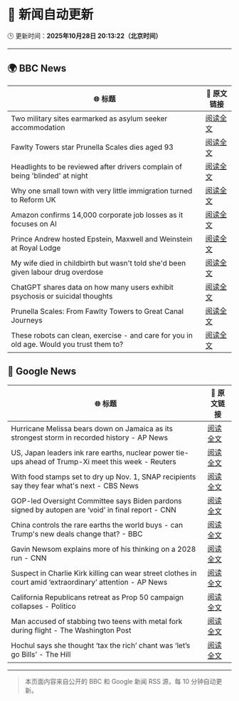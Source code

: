 # 🧠 新闻自动更新

🕒 更新时间：**2025年10月28日 20:13:22（北京时间）**

---

## 🌍 BBC News

| 🌐 标题 | 🔗 原文链接 |
|--------|-------------|
| Two military sites earmarked as asylum seeker accommodation | [阅读全文](https://www.bbc.com/news/articles/cjr0lx7n0y3o?at_medium=RSS&at_campaign=rss) |
| Fawlty Towers star Prunella Scales dies aged 93 | [阅读全文](https://www.bbc.com/news/articles/cjd0yn5gyndo?at_medium=RSS&at_campaign=rss) |
| Headlights to be reviewed after drivers complain of being 'blinded' at night | [阅读全文](https://www.bbc.com/news/articles/cn971jlpvvro?at_medium=RSS&at_campaign=rss) |
| Why one small town with very little immigration turned to Reform UK | [阅读全文](https://www.bbc.com/news/articles/cvgkpjdzv74o?at_medium=RSS&at_campaign=rss) |
| Amazon confirms 14,000 corporate job losses as it focuses on AI | [阅读全文](https://www.bbc.com/news/articles/c1m3zm9jnl1o?at_medium=RSS&at_campaign=rss) |
| Prince Andrew hosted Epstein, Maxwell and Weinstein at Royal Lodge | [阅读全文](https://www.bbc.com/news/articles/c4g7d39n6vgo?at_medium=RSS&at_campaign=rss) |
| My wife died in childbirth but wasn't told she'd been given labour drug overdose | [阅读全文](https://www.bbc.com/news/articles/cx24gk2x51xo?at_medium=RSS&at_campaign=rss) |
| ChatGPT shares data on how many users exhibit psychosis or suicidal thoughts | [阅读全文](https://www.bbc.com/news/articles/c5yd90g0q43o?at_medium=RSS&at_campaign=rss) |
| Prunella Scales: From Fawlty Towers to Great Canal Journeys | [阅读全文](https://www.bbc.com/news/articles/cyjjkdrje13o?at_medium=RSS&at_campaign=rss) |
| These robots can clean, exercise - and care for you in old age. Would you trust them to? | [阅读全文](https://www.bbc.com/news/articles/c9wdzyyglq5o?at_medium=RSS&at_campaign=rss) |

## 📰 Google News

| 🌐 标题 | 🔗 原文链接 |
|--------|-------------|
| Hurricane Melissa bears down on Jamaica as its strongest storm in recorded history - AP News | [阅读全文](https://news.google.com/rss/articles/CBMiqwFBVV95cUxQMWFacWZWdFhsOV9PZU8yYlpqUjF3M2Zna0pMbExlYzJvRkdUUVNhTy1JamtyU0YxdEZIRy0wX1N3MGtrMFpIR2RCUjh6akgtOVpjdVBsckdmTHVITmc1U2Vidlo0bnBxOG5tM0ppWElNcFJnb1Ntei15UTNBejQwYlJUbTNqVTVFOFVvbC1QM2N6SUM0NEFSTEM0UmFsb1JfWWlTOEtVdjlncW8?oc=5) |
| US, Japan leaders ink rare earths, nuclear power tie-ups ahead of Trump-Xi meet this week - Reuters | [阅读全文](https://news.google.com/rss/articles/CBMisAFBVV95cUxPeEVLd3d4X1VaaVFBWllaVmViY19OOW9wZlZDeUxuWG5RN2lqVDJES1NoS3JmUUpvQWdSWEJPamkwNHY3MVBzVFFmdW16bFM2a1NILWNZSHhmWVBpcU9mQ0dURjBrQU1kYlJETXZCanh4QThqQ0NZLXpCS3UzeTZRSW1WNmtKYk5qNkFXQVRITVp4U0dsZjAyVTA4dUljbUVyY3lPUmN1YmRJei1nSFFaZQ?oc=5) |
| With food stamps set to dry up Nov. 1, SNAP recipients say they fear what's next - CBS News | [阅读全文](https://news.google.com/rss/articles/CBMifkFVX3lxTFBhcmk3NWxvVXhKWG1vMnVaYW50eHlRODJFcDJmN2dpVTI4YUNTZ05PX3B2ckdBNUpRY2Y3UWdYakJUTXBPbWd2TUM3a1h0dm5UZ2V5bTNSN2Z0R1pBY0ZIeWRzdF9yRHhCN250UGN6R0FYMGtRX2ZYeDR4aDJwZ9IBgwFBVV95cUxOQVhOTmNlbXBtSHBUSUtlMFoxeFJiUmpYNURJR2gwMFZYbEx0bDFUUVFxWEZFclZDXy1JZW9SNUs2aTVlQnVNeVRCb3NRQUt1SjlOOEE5dm5UWGFLNTFWc3VoZ3ZVY053YXduY2VYamQ1S2lza0ZGVnZ4RVY0bnhFN2NhZw?oc=5) |
| GOP-led Oversight Committee says Biden pardons signed by autopen are ‘void’ in final report - CNN | [阅读全文](https://news.google.com/rss/articles/CBMinAFBVV95cUxOS09JT0w5ZVVhSTlZZldvdGxRTXJnRm1FRHNQQ1NabWxZWUd2Ym9DTHcwYWJybGFHbUgxNGNHcWhjQjB5T2RWVlFKMDlSSkhJZjM4bllaN2wzcU5VcDhVT3UtZnowLU9DS3BTQ2VzMXE0RTAyZVJKWW5OZnZkWWlFSEFpNm9oSy1xSUtMTDVYdEh4TnZNVGRoOG82WnM?oc=5) |
| China controls the rare earths the world buys - can Trump's new deals change that? - BBC | [阅读全文](https://news.google.com/rss/articles/CBMiWkFVX3lxTE9XOS00OVZjTG1OZkpKZXVhbUtMVzRHNkk2SU5pOV9tbXRtckNIZUZnellNTUxXQ0lTR2JzMG9US0sxUTBwWGljeXJZM21BRlhRYXJIR3F5RG1Qd9IBX0FVX3lxTE9WMzhpX1d1QmpqbHNrS1M2SC00dXFHbkREd3d2Snhack9RbE5SUllPdDdzWWZFREpkZ0o2VGtVM1h0SmJRczdSU3Q5d0ZhajZZQktHd2s5MEVUbmtjc2I4?oc=5) |
| Gavin Newsom explains more of his thinking on a 2028 run - CNN | [阅读全文](https://news.google.com/rss/articles/CBMid0FVX3lxTE51N0MxbV9DVzQ5Ti1FTEp1TVUxUkxuVXFkNnNtNGN0amtwOUg1aDlEOHB0Q3gxOS1kQ3BJa3Z3RUFqbElkYmpmN1BoZ25YV3hHTWlFYk1mQjh4VzI0UzlGajJaajQxZ2NqSHRfLU5jQWtURHlXem1n?oc=5) |
| Suspect in Charlie Kirk killing can wear street clothes in court amid ‘extraordinary’ attention - AP News | [阅读全文](https://news.google.com/rss/articles/CBMirwFBVV95cUxNNDgtZ1JQQlhBOWNfOFJlTEVndDd4Ym5kb2w5c3duYkdSdDdWd3RiSGZYTWVjT25LVEE1dVhoeWRKazdpNHl2U2ozNnlHazRrTmtVb3ZOM3NqNEpZSllaUDZmNFRRVjRMR0hWMDQ5cFFFZHk0d2x2SDR5VFNPYXczRXpuRjB2cE9pZHY1SHp4VEpIbW4xalE0bjE3LWlPWUZFSGdmRG9UUkpYM0JSTzRz?oc=5) |
| California Republicans retreat as Prop 50 campaign collapses - Politico | [阅读全文](https://news.google.com/rss/articles/CBMimgFBVV95cUxQNFl4Q0pYNnlLdGRyRFZnOVpsXzhzRTMyU2pNNDFtTlVzcTk5YjNlVjNrM04tQi1Rc3hLT1k0R2pPUTUzSHYxekxteGxmVUk3Z1VDbV9oN0psMmVqTmNyWjBNbXhSOGdaSFBDSUxvMFVHcVZjUkgyMVJKbkU4RW1LV2lFa2Fxem9yX05Oa1h2d21tUkg2TGN0TW5R?oc=5) |
| Man accused of stabbing two teens with metal fork during flight - The Washington Post | [阅读全文](https://news.google.com/rss/articles/CBMikgFBVV95cUxPVFM5TWxIZ3Q2S0RpSDM4TXI4SUFPUExmRTl5Sk43Y3U2SE9SbDhZUVFkOEZ1emdKdzJNV3UtV0t1WnA0THd2ei1OVTdPUklMQU1SWm00X0xVal9tZEs2RmZmM0NBY0hCS0FMRUxYTUlFRVRNa1BtcmYyTjN6NFFjUGFMelRJLS0yaVlyWlhZc2RUUQ?oc=5) |
| Hochul says she thought ‘tax the rich’ chant was ‘let’s go Bills’ - The Hill | [阅读全文](https://news.google.com/rss/articles/CBMif0FVX3lxTFBOcDJFS2lWcGE2eUpDVEhpeXdtcGxNc2wxN1R1WTNTOVpESW96OXBFRXpDYXRINy1Gb1o3NDRDWGVnRVI1TVl6SDV5eVRtNFZrR2hVOHNKbERaWjA3QXZPSGFybkppNTBFRkY2OGFxNkRXVlAySVBnVDdDUnd3WWvSAYQBQVVfeXFMUDg0bDhwSS1pU09PNm5QbXFMVnZlTjZubVhSRWxDRXNQNGFQRDZybG1iM1lfZHJsZXJXRFpWOXFDT0MxbkZ1S3l5d3JvMEFtSjBEYnBDcWRFdHJ2bHVVeHN1NlZfZjdLUWNNbTk2bG1ka0hCeG1RRjZRZTZZYU8yeFZhdlpx?oc=5) |

---
> 本页面内容来自公开的 BBC 和 Google 新闻 RSS 源，每 10 分钟自动更新。